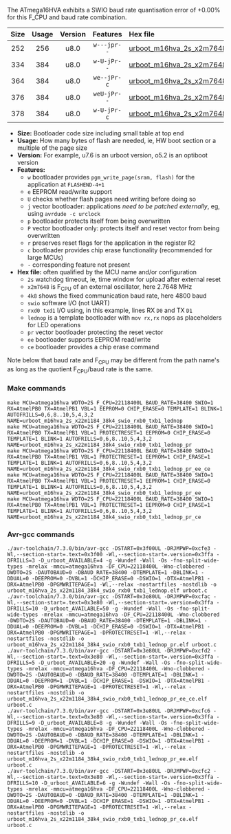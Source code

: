 The ATmega16HVA exhibits a SWIO baud rate quantisation error of +0.00% for this F_CPU and baud rate combination.

|Size|Usage|Version|Features|Hex file|
|:-:|:-:|:-:|:-:|:--|
|252|256|u8.0|`w---jpr--`|[urboot_m16hva_2s_x2m7648_4k8_swio_rxb0_txb1_lednop.hex](https://raw.githubusercontent.com/stefanrueger/urboot.hex/main/mcus/atmega16hva/watchdog_2_s/external_oscillator_x/%2B2m764800_hz/%2B%2B%2B4k8_baud/swio_rxb0_txb1/lednop/urboot_m16hva_2s_x2m7648_4k8_swio_rxb0_txb1_lednop.hex)|
|334|384|u8.0|`w-U-jPr--`|[urboot_m16hva_2s_x2m7648_4k8_swio_rxb0_txb1_lednop_pr.hex](https://raw.githubusercontent.com/stefanrueger/urboot.hex/main/mcus/atmega16hva/watchdog_2_s/external_oscillator_x/%2B2m764800_hz/%2B%2B%2B4k8_baud/swio_rxb0_txb1/lednop/urboot_m16hva_2s_x2m7648_4k8_swio_rxb0_txb1_lednop_pr.hex)|
|364|384|u8.0|`we--jPr-c`|[urboot_m16hva_2s_x2m7648_4k8_swio_rxb0_txb1_lednop_pr_ee_ce.hex](https://raw.githubusercontent.com/stefanrueger/urboot.hex/main/mcus/atmega16hva/watchdog_2_s/external_oscillator_x/%2B2m764800_hz/%2B%2B%2B4k8_baud/swio_rxb0_txb1/lednop/urboot_m16hva_2s_x2m7648_4k8_swio_rxb0_txb1_lednop_pr_ee_ce.hex)|
|376|384|u8.0|`weU-jPr--`|[urboot_m16hva_2s_x2m7648_4k8_swio_rxb0_txb1_lednop_pr_ee.hex](https://raw.githubusercontent.com/stefanrueger/urboot.hex/main/mcus/atmega16hva/watchdog_2_s/external_oscillator_x/%2B2m764800_hz/%2B%2B%2B4k8_baud/swio_rxb0_txb1/lednop/urboot_m16hva_2s_x2m7648_4k8_swio_rxb0_txb1_lednop_pr_ee.hex)|
|378|384|u8.0|`w-U-jPr-c`|[urboot_m16hva_2s_x2m7648_4k8_swio_rxb0_txb1_lednop_pr_ce.hex](https://raw.githubusercontent.com/stefanrueger/urboot.hex/main/mcus/atmega16hva/watchdog_2_s/external_oscillator_x/%2B2m764800_hz/%2B%2B%2B4k8_baud/swio_rxb0_txb1/lednop/urboot_m16hva_2s_x2m7648_4k8_swio_rxb0_txb1_lednop_pr_ce.hex)|

- **Size:** Bootloader code size including small table at top end
- **Usage:** How many bytes of flash are needed, ie, HW boot section or a multiple of the page size
- **Version:** For example, u7.6 is an urboot version, o5.2 is an optiboot version
- **Features:**
  + `w` bootloader provides `pgm_write_page(sram, flash)` for the application at `FLASHEND-4+1`
  + `e` EEPROM read/write support
  + `U` checks whether flash pages need writing before doing so
  + `j` vector bootloader: applications *need to be patched externally*, eg, using `avrdude -c urclock`
  + `p` bootloader protects itself from being overwritten
  + `P` vector bootloader only: protects itself and reset vector from being overwritten
  + `r` preserves reset flags for the application in the register R2
  + `c` bootloader provides chip erase functionality (recommended for large MCUs)
  + `-` corresponding feature not present
- **Hex file:** often qualified by the MCU name and/or configuration
  + `2s` watchdog timeout, ie, time window for upload after external reset
  + `x2m7648` is F<sub>CPU</sub> of an external oscillator, here 2.7648 MHz
  + `4k8` shows the fixed communication baud rate, here 4800 baud
  + `swio` software I/O (not UART)
  + `rxd0 txd1` I/O using, in this example, lines RX `D0` and TX `D1`
  + `lednop` is a template bootloader with `mov rx,rx` nops as placeholders for LED operations
  + `pr` vector bootloader protecting the reset vector
  + `ee` bootloader supports EEPROM read/write
  + `ce` bootloader provides a chip erase command


Note below that baud rate and F<sub>CPU</sub> may be different from the path name's as long as the quotient F<sub>CPU</sub>/baud rate is the same.

### Make commands
```
make MCU=atmega16hva WDTO=2S F_CPU=22118400L BAUD_RATE=38400 SWIO=1 RX=AtmelPB0 TX=AtmelPB1 VBL=1 EEPROM=0 CHIP_ERASE=0 TEMPLATE=1 BLINK=1 AUTOFRILLS=0,6,8..10,5,4,3,2 NAME=urboot_m16hva_2s_x22m1184_38k4_swio_rxb0_txb1_lednop
make MCU=atmega16hva WDTO=2S F_CPU=22118400L BAUD_RATE=38400 SWIO=1 RX=AtmelPB0 TX=AtmelPB1 VBL=1 PROTECTRESET=1 EEPROM=0 CHIP_ERASE=0 TEMPLATE=1 BLINK=1 AUTOFRILLS=0,6,8..10,5,4,3,2 NAME=urboot_m16hva_2s_x22m1184_38k4_swio_rxb0_txb1_lednop_pr
make MCU=atmega16hva WDTO=2S F_CPU=22118400L BAUD_RATE=38400 SWIO=1 RX=AtmelPB0 TX=AtmelPB1 VBL=1 PROTECTRESET=1 EEPROM=1 CHIP_ERASE=1 TEMPLATE=1 BLINK=1 AUTOFRILLS=0,6,8..10,5,4,3,2 NAME=urboot_m16hva_2s_x22m1184_38k4_swio_rxb0_txb1_lednop_pr_ee_ce
make MCU=atmega16hva WDTO=2S F_CPU=22118400L BAUD_RATE=38400 SWIO=1 RX=AtmelPB0 TX=AtmelPB1 VBL=1 PROTECTRESET=1 EEPROM=1 CHIP_ERASE=0 TEMPLATE=1 BLINK=1 AUTOFRILLS=0,6,8..10,5,4,3,2 NAME=urboot_m16hva_2s_x22m1184_38k4_swio_rxb0_txb1_lednop_pr_ee
make MCU=atmega16hva WDTO=2S F_CPU=22118400L BAUD_RATE=38400 SWIO=1 RX=AtmelPB0 TX=AtmelPB1 VBL=1 PROTECTRESET=1 EEPROM=0 CHIP_ERASE=1 TEMPLATE=1 BLINK=1 AUTOFRILLS=0,6,8..10,5,4,3,2 NAME=urboot_m16hva_2s_x22m1184_38k4_swio_rxb0_txb1_lednop_pr_ce
```

### Avr-gcc commands
```
./avr-toolchain/7.3.0/bin/avr-gcc -DSTART=0x3f00UL -DRJMPWP=0xcfe3 -Wl,--section-start=.text=0x3f00 -Wl,--section-start=.version=0x3ffa -DFRILLS=3 -D_urboot_AVAILABLE=4 -g -Wundef -Wall -Os -fno-split-wide-types -mrelax -mmcu=atmega16hva -DF_CPU=22118400L -Wno-clobbered -DWDTO=2S -DAUTOBAUD=0 -DBAUD_RATE=38400 -DTEMPLATE=1 -DBLINK=1 -DDUAL=0 -DEEPROM=0 -DVBL=1 -DCHIP_ERASE=0 -DSWIO=1 -DTX=AtmelPB1 -DRX=AtmelPB0 -DPGMWRITEPAGE=1 -Wl,--relax -nostartfiles -nostdlib -o urboot_m16hva_2s_x22m1184_38k4_swio_rxb0_txb1_lednop.elf urboot.c
./avr-toolchain/7.3.0/bin/avr-gcc -DSTART=0x3e80UL -DRJMPWP=0xcfac -Wl,--section-start=.text=0x3e80 -Wl,--section-start=.version=0x3ffa -DFRILLS=10 -D_urboot_AVAILABLE=50 -g -Wundef -Wall -Os -fno-split-wide-types -mrelax -mmcu=atmega16hva -DF_CPU=22118400L -Wno-clobbered -DWDTO=2S -DAUTOBAUD=0 -DBAUD_RATE=38400 -DTEMPLATE=1 -DBLINK=1 -DDUAL=0 -DEEPROM=0 -DVBL=1 -DCHIP_ERASE=0 -DSWIO=1 -DTX=AtmelPB1 -DRX=AtmelPB0 -DPGMWRITEPAGE=1 -DPROTECTRESET=1 -Wl,--relax -nostartfiles -nostdlib -o urboot_m16hva_2s_x22m1184_38k4_swio_rxb0_txb1_lednop_pr.elf urboot.c
./avr-toolchain/7.3.0/bin/avr-gcc -DSTART=0x3e80UL -DRJMPWP=0xcfd2 -Wl,--section-start=.text=0x3e80 -Wl,--section-start=.version=0x3ffa -DFRILLS=5 -D_urboot_AVAILABLE=20 -g -Wundef -Wall -Os -fno-split-wide-types -mrelax -mmcu=atmega16hva -DF_CPU=22118400L -Wno-clobbered -DWDTO=2S -DAUTOBAUD=0 -DBAUD_RATE=38400 -DTEMPLATE=1 -DBLINK=1 -DDUAL=0 -DEEPROM=1 -DVBL=1 -DCHIP_ERASE=1 -DSWIO=1 -DTX=AtmelPB1 -DRX=AtmelPB0 -DPGMWRITEPAGE=1 -DPROTECTRESET=1 -Wl,--relax -nostartfiles -nostdlib -o urboot_m16hva_2s_x22m1184_38k4_swio_rxb0_txb1_lednop_pr_ee_ce.elf urboot.c
./avr-toolchain/7.3.0/bin/avr-gcc -DSTART=0x3e80UL -DRJMPWP=0xcfc6 -Wl,--section-start=.text=0x3e80 -Wl,--section-start=.version=0x3ffa -DFRILLS=9 -D_urboot_AVAILABLE=8 -g -Wundef -Wall -Os -fno-split-wide-types -mrelax -mmcu=atmega16hva -DF_CPU=22118400L -Wno-clobbered -DWDTO=2S -DAUTOBAUD=0 -DBAUD_RATE=38400 -DTEMPLATE=1 -DBLINK=1 -DDUAL=0 -DEEPROM=1 -DVBL=1 -DCHIP_ERASE=0 -DSWIO=1 -DTX=AtmelPB1 -DRX=AtmelPB0 -DPGMWRITEPAGE=1 -DPROTECTRESET=1 -Wl,--relax -nostartfiles -nostdlib -o urboot_m16hva_2s_x22m1184_38k4_swio_rxb0_txb1_lednop_pr_ee.elf urboot.c
./avr-toolchain/7.3.0/bin/avr-gcc -DSTART=0x3e80UL -DRJMPWP=0xcfc2 -Wl,--section-start=.text=0x3e80 -Wl,--section-start=.version=0x3ffa -DFRILLS=10 -D_urboot_AVAILABLE=6 -g -Wundef -Wall -Os -fno-split-wide-types -mrelax -mmcu=atmega16hva -DF_CPU=22118400L -Wno-clobbered -DWDTO=2S -DAUTOBAUD=0 -DBAUD_RATE=38400 -DTEMPLATE=1 -DBLINK=1 -DDUAL=0 -DEEPROM=0 -DVBL=1 -DCHIP_ERASE=1 -DSWIO=1 -DTX=AtmelPB1 -DRX=AtmelPB0 -DPGMWRITEPAGE=1 -DPROTECTRESET=1 -Wl,--relax -nostartfiles -nostdlib -o urboot_m16hva_2s_x22m1184_38k4_swio_rxb0_txb1_lednop_pr_ce.elf urboot.c
```


